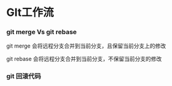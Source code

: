 # GIt工作流

### git merge Vs git rebase

git merge 会将远程分支合并到当前分支，且保留当前分支上的修改

git rebase 会将远程分支合并到当前分支，不保留当前分支的修改

### git 回滚代码